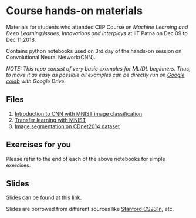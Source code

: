 # Course hands-on materials

Materials for students who attended CEP Course on *Machine Learning and Deep Learning:Issues, Innovations and Interplays* at IIT Patna on Dec 09 to Dec 11,2018.

Contains python notebooks used on 3rd day of the hands-on session on Convolutional Neural Network(CNN).

_NOTE: This repo consist of very basic examples for ML/DL beginners. Thus, to make it as easy as possible all examples can be directly run on [Google colab](https://colab.research.google.com/) with Google Drive._
 
 ## Files
 
 1. [Introduction to CNN with MNIST image classification](https://github.com/alwynmathew/CEP-DLcourse/blob/master/1_mnist_cnn.ipynb)
 2. [Transfer learning with MNIST](https://github.com/alwynmathew/CEP-DLcourse/blob/master/2_transfer_cnn.ipynb)
 3. [Image segmentation on CDnet2014 dataset](https://github.com/alwynmathew/CEP-DLcourse/blob/master/3_segment_finetune.ipynb)
 
 ## Exercises for you
 
 Please refer to the end of each of the above notebooks for simple exercises.
 
 ## Slides
 
 Slides can be found at this [link](https://goo.gl/oxVCHd).
 
 Slides are borrowed from different sources like [Stanford CS231n](http://cs231n.stanford.edu/), etc.
